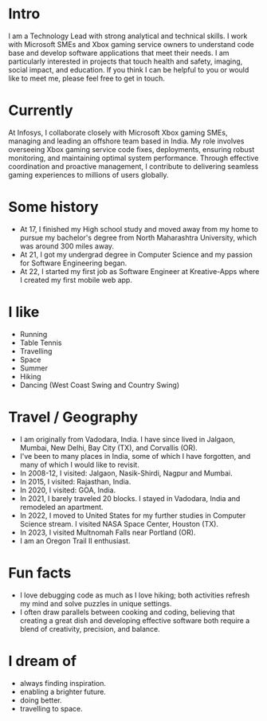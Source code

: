 
# Intro

I am a Technology Lead with strong analytical and technical skills. I work with Microsoft SMEs and Xbox gaming service owners to understand code base and develop software applications that meet their needs. I am particularly interested in projects that touch health and safety, imaging, social impact, and education. If you think I can be helpful to you or would like to meet me, please feel free to get in touch.
<!-- I am a Biocomputing Software Engineer with strong analytical and technical skills. I work with scientist and researchers to understand experimental process and develop software applications that meet their needs. I am particularly interested in projects that touch health and safety, imaging, social impact, and education. If you think I can be helpful to you or would like to meet me, please feel free to get in touch. -->

# Currently

At Infosys, I collaborate closely with Microsoft Xbox gaming SMEs, managing and leading an offshore team based in India. My role involves overseeing Xbox gaming service code fixes, deployments, ensuring robust monitoring, and maintaining optimal system performance. Through effective coordination and proactive management, I contribute to delivering seamless gaming experiences to millions of users globally.

# Some history

- At 17, I finished my High school study and moved away from my home to pursue my bachelor's degree from North Maharashtra University, which was  around 300 miles away.
- At 21, I got my undergrad degree in Computer Science and my passion for Software Engineering began.
- At 22, I started my first job as Software Engineer at Kreative-Apps where I created my first mobile web app.


# I like

- Running
- Table Tennis
- Travelling
- Space
- Summer
- Hiking
- Dancing (West Coast Swing and Country Swing)

# Travel / Geography

- I am originally from Vadodara, India. I have since lived in Jalgaon, Mumbai, New Delhi, Bay City (TX), and Corvallis (OR).
- I've been to many places in India, some of which I have forgotten, and many of which I would like to revisit.
- In 2008-12, I visited: Jalgaon, Nasik-Shirdi, Nagpur and Mumbai. 
- In 2015, I visited: Rajasthan, India. 
- In 2020, I visited: GOA, India.
- In 2021, I barely traveled 20 blocks. I stayed in Vadodara, India and remodeled an apartment.
- In 2022, I moved to United States for my further studies in Computer Science stream. I visited NASA Space Center, Houston (TX). 
- In 2023, I visited Multnomah Falls near Portland (OR).
- I am an Oregon Trail II enthusiast.

# Fun facts

- I love debugging code as much as I love hiking; both activities refresh my mind and solve puzzles in unique settings.
- I often draw parallels between cooking and coding, believing that creating a great dish and developing effective software both require a blend of creativity, precision, and balance.

# I dream of

- always finding inspiration.
- enabling a brighter future.
- doing better.
- travelling to space.
